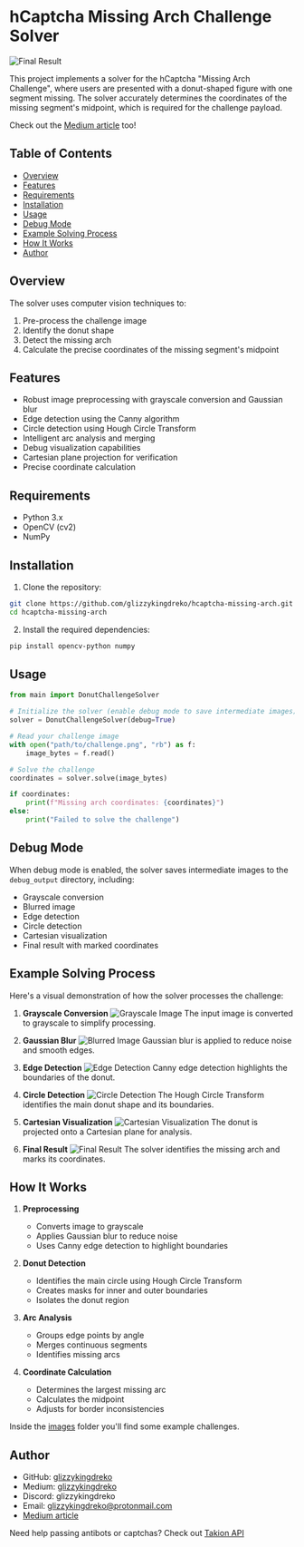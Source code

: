 # hCaptcha Missing Arch Challenge Solver

![Final Result](https://raw.githubusercontent.com/glizzykingdreko/hcaptcha-missing-arch/main/example_solving/debug_7_original_with_missing_dot.png)

This project implements a solver for the hCaptcha "Missing Arch Challenge", where users are presented with a donut-shaped figure with one segment missing. The solver accurately determines the coordinates of the missing segment's midpoint, which is required for the challenge payload.

Check out the [Medium article](https://medium.com/@glizzykingdreko/daily-hcaptcha-challenges-chap-2-c6f51cc2cd40) too!

## Table of Contents
- [Overview](#overview)
- [Features](#features)
- [Requirements](#requirements)
- [Installation](#installation)
- [Usage](#usage)
- [Debug Mode](#debug-mode)
- [Example Solving Process](#example-solving-process)
- [How It Works](#how-it-works)
- [Author](#author)


## Overview

The solver uses computer vision techniques to:
1. Pre-process the challenge image
2. Identify the donut shape
3. Detect the missing arch
4. Calculate the precise coordinates of the missing segment's midpoint

## Features

- Robust image preprocessing with grayscale conversion and Gaussian blur
- Edge detection using the Canny algorithm
- Circle detection using Hough Circle Transform
- Intelligent arc analysis and merging
- Debug visualization capabilities
- Cartesian plane projection for verification
- Precise coordinate calculation

## Requirements

- Python 3.x
- OpenCV (cv2)
- NumPy

## Installation

1. Clone the repository:
```bash
git clone https://github.com/glizzykingdreko/hcaptcha-missing-arch.git
cd hcaptcha-missing-arch
```

2. Install the required dependencies:
```bash
pip install opencv-python numpy
```

## Usage

```python
from main import DonutChallengeSolver

# Initialize the solver (enable debug mode to save intermediate images)
solver = DonutChallengeSolver(debug=True)

# Read your challenge image
with open("path/to/challenge.png", "rb") as f:
    image_bytes = f.read()

# Solve the challenge
coordinates = solver.solve(image_bytes)

if coordinates:
    print(f"Missing arch coordinates: {coordinates}")
else:
    print("Failed to solve the challenge")
```

## Debug Mode

When debug mode is enabled, the solver saves intermediate images to the `debug_output` directory, including:
- Grayscale conversion
- Blurred image
- Edge detection
- Circle detection
- Cartesian visualization
- Final result with marked coordinates

## Example Solving Process

Here's a visual demonstration of how the solver processes the challenge:

1. **Grayscale Conversion**
   ![Grayscale Image](https://raw.githubusercontent.com/glizzykingdreko/hcaptcha-missing-arch/main/example_solving/debug_1_gray.png)
   The input image is converted to grayscale to simplify processing.

2. **Gaussian Blur**
   ![Blurred Image](https://raw.githubusercontent.com/glizzykingdreko/hcaptcha-missing-arch/main/example_solving/debug_2_blurred.png)
   Gaussian blur is applied to reduce noise and smooth edges.

3. **Edge Detection**
   ![Edge Detection](https://raw.githubusercontent.com/glizzykingdreko/hcaptcha-missing-arch/main/example_solving/debug_3_edges.png)
   Canny edge detection highlights the boundaries of the donut.

4. **Circle Detection**
   ![Circle Detection](https://raw.githubusercontent.com/glizzykingdreko/hcaptcha-missing-arch/main/example_solving/debug_4_circle_detection.png)
   The Hough Circle Transform identifies the main donut shape and its boundaries.

5. **Cartesian Visualization**
   ![Cartesian Visualization](https://raw.githubusercontent.com/glizzykingdreko/hcaptcha-missing-arch/main/example_solving/debug_X_basic_cartesian.png)
   The donut is projected onto a Cartesian plane for analysis.

6. **Final Result**
   ![Final Result](https://raw.githubusercontent.com/glizzykingdreko/hcaptcha-missing-arch/main/example_solving/debug_7_original_with_missing_dot.png)
   The solver identifies the missing arch and marks its coordinates.

## How It Works

1. **Preprocessing**
   - Converts image to grayscale
   - Applies Gaussian blur to reduce noise
   - Uses Canny edge detection to highlight boundaries

2. **Donut Detection**
   - Identifies the main circle using Hough Circle Transform
   - Creates masks for inner and outer boundaries
   - Isolates the donut region

3. **Arc Analysis**
   - Groups edge points by angle
   - Merges continuous segments
   - Identifies missing arcs

4. **Coordinate Calculation**
   - Determines the largest missing arc
   - Calculates the midpoint
   - Adjusts for border inconsistencies

Inside the [images](./images/) folder you'll find some example challenges.

## Author

- GitHub: [glizzykingdreko](https://github.com/glizzykingdreko)
- Medium: [glizzykingdreko](https://medium.com/@glizzykingdreko)
- Discord: glizzykingdreko
- Email: glizzykingdreko@protonmail.com
- [Medium article](https://medium.com/@glizzykingdreko/daily-hcaptcha-challenges-chap-2-c6f51cc2cd40)

Need help passing antibots or captchas? Check out [Takion API](https://takionapi.tech)